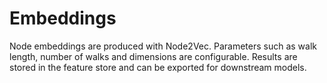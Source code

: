 # Embeddings

Node embeddings are produced with Node2Vec. Parameters such as walk length,
number of walks and dimensions are configurable. Results are stored in the
feature store and can be exported for downstream models.
